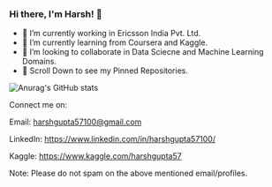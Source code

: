 ### Hi there, I'm Harsh! 👋

<!--
**mcfatbeard57/mcfatbeard57** is a ✨ _special_ ✨ repository because its `README.md` (this file) appears on your GitHub profile.

Here are some ideas to get you started:

- 🔭 I’m currently working in Ericsson India Pvt. Ltd.
- 🌱 I’m currently learning from Coursera and Kaggle.
- 👯 I’m looking to collaborate in Data Sciecne and Machine Learning Domains.
- 📌 Scroll Down to see my Pinned Repositories.
- ⚡ Fun fact: ...
-->

- 🔭 I’m currently working in Ericsson India Pvt. Ltd.
- 🌱 I’m currently learning from Coursera and Kaggle.
- 👯 I’m looking to collaborate in Data Sciecne and Machine Learning Domains.
- 📌 Scroll Down to see my Pinned Repositories.

![Anurag's GitHub stats](https://github-readme-stats.vercel.app/api?username=mcfatbeard57&show_icons=true&theme=radical)

Connect me on:

Email: harshgupta57100@gmail.com

LinkedIn: https://www.linkedin.com/in/harshgupta57100/

Kaggle: https://www.kaggle.com/harshgupta57

Note: Please do not spam on the above mentioned email/profiles.
